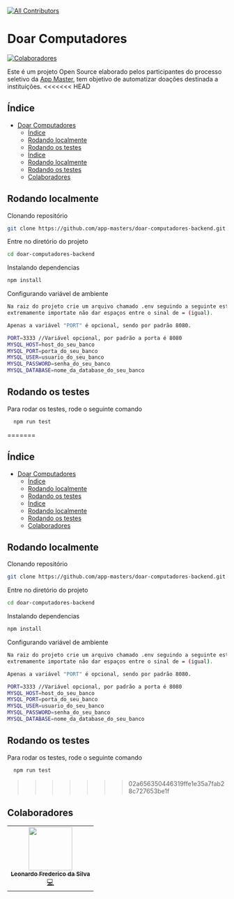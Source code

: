 
<!-- ALL-CONTRIBUTORS-BADGE:START - Do not remove or modify this section -->
[![All Contributors](https://img.shields.io/badge/all_contributors-1-orange.svg?style=flat-square)](#contributors-)
<!-- ALL-CONTRIBUTORS-BADGE:END -->
# Doar Computadores
<!-- ALL-CONTRIBUTORS-BADGE:START - Do not remove or modify this section -->
[![Colaboradores](https://img.shields.io/badge/all_contributors-1-orange.svg?style=flat-square)](#colaboradores)
<!-- ALL-CONTRIBUTORS-BADGE:END -->

Este é um projeto Open Source elaborado pelos participantes do processo seletivo da 
[App Master](https://www.appmasters.io/), tem objetivo de automatizar doações destinada
a instituições.
<<<<<<< HEAD




## Índice

- [Doar Computadores](#doar-computadores)
  - [Índice](#índice)
  - [Rodando localmente](#rodando-localmente)
  - [Rodando os testes](#rodando-os-testes)
  - [Índice](#índice-1)
  - [Rodando localmente](#rodando-localmente-1)
  - [Rodando os testes](#rodando-os-testes-1)
  - [Colaboradores](#colaboradores)

## Rodando localmente

Clonando repositório

```bash
git clone https://github.com/app-masters/doar-computadores-backend.git
```

Entre no diretório do projeto

```bash
cd doar-computadores-backend
```

Instalando dependencias

```bash
npm install
```

Configurando variável de ambiente

```bash
Na raiz do projeto crie um arquivo chamado .env seguindo a seguinte estrutura, é 
extremamente importate não dar espaços entre o sinal de = (igual).

Apenas a variável "PORT" é opcional, sendo por padrão 8080.

PORT=3333 //Variável opcional, por padrão a porta é 8080
MYSQL_HOST=host_do_seu_banco
MYSQL_PORT=porta_do_seu_banco
MYSQL_USER=usuario_do_seu_banco
MYSQL_PASSWORD=senha_do_seu_banco
MYSQL_DATABASE=nome_da_database_do_seu_banco
```


## Rodando os testes

Para rodar os testes, rode o seguinte comando

```bash
  npm run test
```

=======




## Índice

- [Doar Computadores](#doar-computadores)
  - [Índice](#índice)
  - [Rodando localmente](#rodando-localmente)
  - [Rodando os testes](#rodando-os-testes)
  - [Índice](#índice-1)
  - [Rodando localmente](#rodando-localmente-1)
  - [Rodando os testes](#rodando-os-testes-1)
  - [Colaboradores](#colaboradores)

## Rodando localmente

Clonando repositório

```bash
git clone https://github.com/app-masters/doar-computadores-backend.git
```

Entre no diretório do projeto

```bash
cd doar-computadores-backend
```

Instalando dependencias

```bash
npm install
```

Configurando variável de ambiente

```bash
Na raiz do projeto crie um arquivo chamado .env seguindo a seguinte estrutura, é 
extremamente importate não dar espaços entre o sinal de = (igual).

Apenas a variável "PORT" é opcional, sendo por padrão 8080.

PORT=3333 //Variável opcional, por padrão a porta é 8080
MYSQL_HOST=host_do_seu_banco
MYSQL_PORT=porta_do_seu_banco
MYSQL_USER=usuario_do_seu_banco
MYSQL_PASSWORD=senha_do_seu_banco
MYSQL_DATABASE=nome_da_database_do_seu_banco
```


## Rodando os testes

Para rodar os testes, rode o seguinte comando

```bash
  npm run test
```


>>>>>>> 02a656350446319ffe1e35a7fab28c727653be1f
## Colaboradores

<!-- ALL-CONTRIBUTORS-LIST:START - Do not remove or modify this section -->
<!-- prettier-ignore-start -->
<!-- markdownlint-disable -->
<table>
  <tr>
    <td align="center"><a href="https://github.com/leofredy"><img src="https://avatars.githubusercontent.com/u/62650643?v=4?s=100" width="100px;" alt=""/><br /><sub><b>Leonardo Frederico da Silva</b></sub></a><br /><a href="https://github.com/App Master/doar-computadores-backend/commits?author=leofredy" title="Code">💻</a></td>
  </tr>
</table>

<!-- markdownlint-restore -->
<!-- prettier-ignore-end -->

<!-- ALL-CONTRIBUTORS-LIST:END -->
